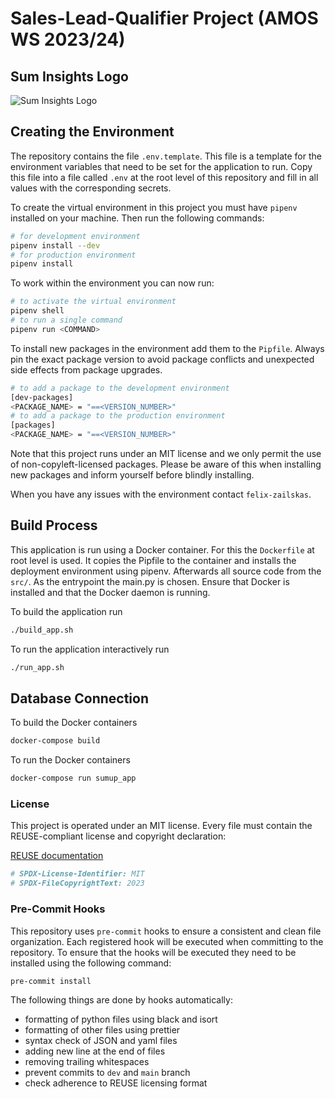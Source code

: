 <!--
SPDX-License-Identifier: MIT
SPDX-FileCopyrightText: 2023 Felix Zailskas <felixzailskas@gmail.com>
SPDX-FileCopyrightText: 2023 Berkay Bozkurt <resitberkaybozkurt@gmail.com>
-->

# Sales-Lead-Qualifier Project (AMOS WS 2023/24)

## Sum Insights Logo

<picture>
  <source media="(prefers-color-scheme: dark)" srcset="https://github.com/amosproj/amos2023ws06-sales-lead-qualifier/assets/45459787/7d38795e-6bd5-4003-9b23-29911532b0f8">
  <source media="(prefers-color-scheme: light)" srcset="https://github.com/amosproj/amos2023ws06-sales-lead-qualifier/assets/45459787/a7314df0-1917-4384-8f6c-2ab9f9831047">
  <img alt="Sum Insights Logo" src="https://github.com/amosproj/amos2023ws06-sales-lead-qualifier/assets/45459787/a7314df0-1917-4384-8f6c-2ab9f9831047">
</picture>

## Creating the Environment

The repository contains the file `.env.template`. This file is a template for the environment variables that need to be set for the application to run. Copy this file into a file called `.env` at the root level of this repository and fill in all values with the corresponding secrets.

To create the virtual environment in this project you must have `pipenv` installed on your machine. Then run the following commands:

```bash
# for development environment
pipenv install --dev
# for production environment
pipenv install
```

To work within the environment you can now run:

```bash
# to activate the virtual environment
pipenv shell
# to run a single command
pipenv run <COMMAND>
```

To install new packages in the environment add them to the `Pipfile`. Always pin the exact package version to avoid package conflicts and unexpected side effects from package upgrades.

```bash
# to add a package to the development environment
[dev-packages]
<PACKAGE_NAME> = "==<VERSION_NUMBER>"
# to add a package to the production environment
[packages]
<PACKAGE_NAME> = "==<VERSION_NUMBER>"
```

Note that this project runs under an MIT license and we only permit the use of non-copyleft-licensed packages. Please be aware of this when installing new packages and inform yourself before blindly installing.

When you have any issues with the environment contact `felix-zailskas`.

## Build Process

This application is run using a Docker container. For this the `Dockerfile` at root level is used. It copies the Pipfile to the container and installs the deployment environment using pipenv. Afterwards all source code from the `src/`. As the entrypoint the main.py is chosen. Ensure that Docker is installed and that the Docker daemon is running.

To build the application run

```bash
./build_app.sh
```

To run the application interactively run

```bash
./run_app.sh
```

## Database Connection

To build the Docker containers

```bash
docker-compose build
```

To run the Docker containers

```bash
docker-compose run sumup_app
```

### License

This project is operated under an MIT license. Every file must contain the REUSE-compliant license and copyright declaration:

[REUSE documentation](https://reuse.software/faq/)

```bash
# SPDX-License-Identifier: MIT
# SPDX-FileCopyrightText: 2023
```

### Pre-Commit Hooks

This repository uses `pre-commit` hooks to ensure a consistent and clean file organization. Each registered hook will be executed when committing to the repository. To ensure that the hooks will be executed they need to be installed using the following command:

```bash
pre-commit install
```

The following things are done by hooks automatically:

- formatting of python files using black and isort
- formatting of other files using prettier
- syntax check of JSON and yaml files
- adding new line at the end of files
- removing trailing whitespaces
- prevent commits to `dev` and `main` branch
- check adherence to REUSE licensing format
